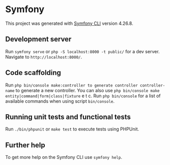 # Symfony

This project was generated with [Symfony CLI](https://symfony.com/download) version 4.26.8.

## Development server

Run `symfony serve` or `php -S localhost:8000 -t public/` for a dev server. Navigate to `http://localhost:8000/`.


## Code scaffolding

Run `php bin/console make:controller to generate controller controller-name` to generate a new controller. You can also use `php bin/console make entity|command|form|class|fixture` e t c.
Run `php bin/console` for a list of available commands when using script `bin/console`.  


## Running unit tests and functional tests

Run `./bin/phpunit` or `make test` to execute tests using PHPUnit.


## Further help

To get more help on the Symfony CLI use `symfony help`.
